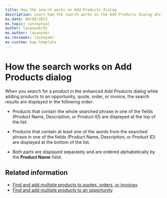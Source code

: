 ```yaml
---
title: How the search works on Add Products dialog
description: Learn how the search works on the Add Products dialog while adding products to an opportunity, quote, order, or invoice.
ms.date: 08/09/2023
ms.topic: conceptual
author: lavanyakr01
ms.author: lavanyakr
ms.reviewer: lavanyakr
ms.custom: bap-template
---
```



# How the search works on Add Products dialog

When you search for a product in the enhanced Add Products dialog while adding products to an opportunity, quote, order, or invoice, the search results are displayed in the following order:

- Products that contain the whole searched phrase in one of the fields (Product Name, Description, or Product ID) are displayed at the top of the list.

- Products that contain at least one of the words from the searched phrase in one of the fields (Product Name, Description, or Product ID) are displayed at the bottom of the list.
- Both parts are displayed separately and are ordered alphabetically by the **Product Name** field. 


## Related information

- [Find and add multiple products to quotes, orders, or invoices](add-products-qoi-enhanced.md)  
- [Find and add multiple products to an opportunity](add-products-enhanced-experience.md)
